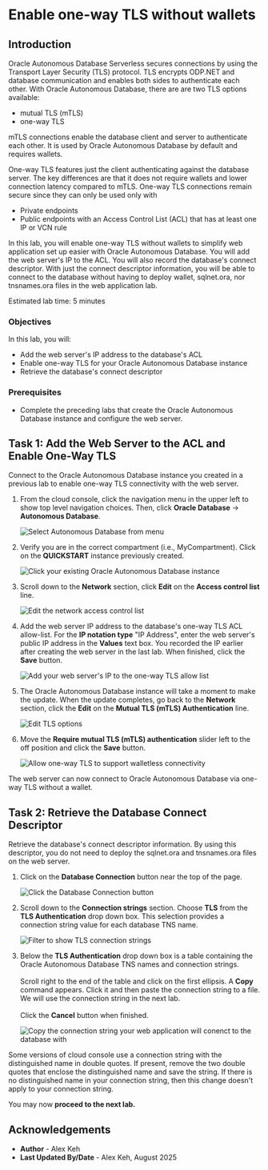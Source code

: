 # Enable one-way TLS without wallets

## Introduction

Oracle Autonomous Database Serverless secures connections by using the Transport Layer Security (TLS) protocol. TLS encrypts ODP.NET and database communication and enables both sides to authenticate each other. With Oracle Autonomous Database, there are are two TLS options available:
- mutual TLS (mTLS)
- one-way TLS

mTLS connections enable the database client and server to authenticate each other. It is used by Oracle Autonomous Database by default and requires wallets.

One-way TLS features just the client authenticating against the database server. The key differences are that it does not require wallets and lower connection latency compared to mTLS. One-way TLS connections remain secure since they can only be used only with
- Private endpoints
- Public endpoints with an Access Control List (ACL) that has at least one IP or VCN rule

In this lab, you will enable one-way TLS without wallets to simplify web application set up easier with Oracle Autonomous Database. You will add the web server's IP to the ACL. You will also record the database's connect descriptor. With just the connect descriptor information, you will be able to connect to the database without having to deploy wallet, sqlnet.ora, nor tnsnames.ora files in the web application lab.

Estimated lab time: 5 minutes

### Objectives
In this lab, you will:
- Add the web server's IP address to the database's ACL
- Enable one-way TLS for your Oracle Autonomous Database instance
- Retrieve the database's connect descriptor

### Prerequisites

* Complete the preceding labs that create the Oracle Autonomous Database instance and configure the web server.

## Task 1: Add the Web Server to the ACL and Enable One-Way TLS

Connect to the Oracle Autonomous Database instance you created in a previous lab to enable one-way TLS connectivity with the web server.

1. From the cloud console, click the navigation menu in the upper left to show top level navigation choices. Then, click **Oracle Database** -> **Autonomous Database**.

    ![Select Autonomous Database from menu](../provision/images/select-adb.png " ")

2. Verify you are in the correct compartment (i.e., MyCompartment). Click on the **QUICKSTART** instance previously created.

    ![Click your existing Oracle Autonomous Database instance](./images/click-adb.png " ")

3.  Scroll down to the **Network** section, click **Edit** on the **Access control list** line.

    ![Edit the network access control list](./images/click-network-acl.png " ")

4.  Add the web server IP address to the database's one-way TLS ACL allow-list. For the **IP notation type** "IP Address", enter the web server's public IP address in the **Values** text box. You recorded the IP earlier after creating the web server in the last lab. When finished, click the **Save** button.

    ![Add your web server's IP to the one-way TLS allow list](./images/add-ip.png " ")

5. The Oracle Autonomous Database instance will take a moment to make the update. When the update completes, go back to the **Network** section, click the **Edit** on the **Mutual TLS (mTLS) Authentication** line.

    ![Edit TLS options](./images/click-mtls.png " ")

6.  Move the **Require mutual TLS (mTLS) authentication** slider left to the off position and click the **Save** button.

    ![Allow one-way TLS to support walletless connectivity](./images/edit-tls.png " ")

The web server can now connect to Oracle Autonomous Database via one-way TLS without a wallet.

## Task 2: Retrieve the Database Connect Descriptor

Retrieve the database's connect descriptor information. By using this descriptor, you do not need to deploy the sqlnet.ora and tnsnames.ora files on the web server.

1. Click on the **Database Connection** button near the top of the page.

    ![Click the Database Connection button](./images/click-db-connection.png " ")

2. Scroll down to the **Connection strings** section. Choose **TLS** from the **TLS Authentication** drop down box. This selection provides a connection string value for each database TNS name. 

    ![Filter to show TLS connection strings](./images/connection-strings.png " ")

3. Below the **TLS Authentication** drop down box is a table containing the Oracle Autonomous Database TNS names and connection strings. <br><br>Scroll right to the end of the table and click on the first ellipsis. A **Copy** command appears. Click it and then paste the connection string to a file. We will use the connection string in the next lab. <br><br>Click the **Cancel** button when finished.

    ![Copy the connection string your web application will conenct to the database with](./images/tls-connection-strings.png " ")

Some versions of cloud console use a connection string with the distinguished name in double quotes. If present, remove the two double quotes that enclose the distinguished name and save the string. If there is no distinguished name in your connection string, then this change doesn't apply to your connection string.

You may now **proceed to the next lab.**

## Acknowledgements

- **Author** - Alex Keh 
- **Last Updated By/Date** - Alex Keh, August 2025